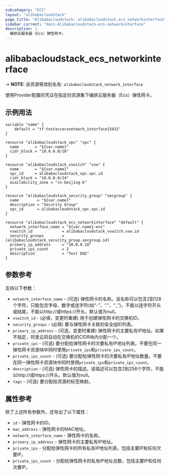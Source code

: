 ```yaml
---
subcategory: "ECS"
layout: "alibabacloudstack"
page_title: "Alibabacloudstack: alibabacloudstack_ecs_networkinterface"
sidebar_current: "docs-Alibabacloudstack-ecs-networkinterface"
description: |- 
  编排云服务器（Ecs）弹性网卡。
---
```


# alibabacloudstack_ecs_networkinterface
-> **NOTE:** 该资源等效别名有: `alibabacloudstack_network_interface`

使用Provider配置的凭证在指定的资源集下编排云服务器（Ecs）弹性网卡。

## 示例用法

```hcl
variable "name" {
    default = "tf-testaccecsnetwork_interface15831"
}

resource "alibabacloudstack_vpc" "vpc" {
  name       = "${var.name}"
  cidr_block = "10.0.0.0/16"
}

resource "alibabacloudstack_vswitch" "vsw" {
  name       = "${var.name}"
  vpc_id     = alibabacloudstack_vpc.vpc.id
  cidr_block = "10.0.0.0/24"
  availability_zone = "cn-beijing-b"
}

resource "alibabacloudstack_security_group" "secgroup" {
  name        = "${var.name}"
  description = "Security Group"
  vpc_id      = alibabacloudstack_vpc.vpc.id
}

resource "alibabacloudstack_ecs_networkinterface" "default" {
  network_interface_name = "${var.name}-eni"
  vswitch_id             = alibabacloudstack_vswitch.vsw.id
  security_groups        = [alibabacloudstack_security_group.secgroup.id]
  primary_ip_address     = "10.0.0.10"
  private_ips_count      = 2
  description            = "Test ENI"
}
```

## 参数参考

支持以下参数：

* `network_interface_name` - (可选) 弹性网卡的名称。该名称可以包含2到128个字符，只能包含字母、数字或连字符(如“-”、“.”、“_”)，不能以连字符开头或结尾，不能以http://或https://开头。默认值为null。
* `vswitch_id` - (必填，变更时重建) 用于创建弹性网卡的交换机ID。
* `security_groups` - (必填) 要与弹性网卡关联的安全组ID列表。
* `primary_ip_address` - (可选，变更时重建) 弹性网卡的主要私有IP地址。如果不指定，阿里云将自动在交换机的CIDR块内分配一个。
* `private_ips` - (可选) 要分配给弹性网卡的次要私有IP地址列表。不要在同一弹性网卡资源块中同时使用`private_ips`和`private_ips_count`。
* `private_ips_count` - (可选) 要分配给弹性网卡的次要私有IP地址数量。不要在同一弹性网卡资源块中同时使用`private_ips`和`private_ips_count`。
* `description` - (可选) 弹性网卡的描述。该描述可以包含2到256个字符，不能以http://或https://开头。默认值为null。
* `tags` - (可选) 要分配给资源的标签映射。

## 属性参考

除了上述所有参数外，还导出了以下属性：

* `id` - 弹性网卡的ID。
* `mac_address` - 弹性网卡的MAC地址。
* `network_interface_name` - 弹性网卡的名称。
* `primary_ip_address` - 弹性网卡的主要私有IP地址。
* `private_ips` - 分配给弹性网卡的所有私有IP地址列表，包括主要IP和任何次要IP。
* `private_ips_count` - 分配给弹性网卡的私有IP地址总数，包括主要IP和任何次要IP。